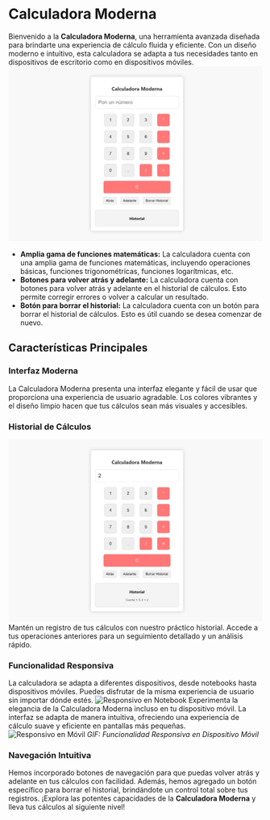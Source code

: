 # Calculadora Moderna
Bienvenido a la **Calculadora Moderna**, una herramienta avanzada diseñada para brindarte una experiencia de cálculo fluida y eficiente. Con un diseño moderno e intuitivo, esta calculadora se adapta a tus necesidades tanto en dispositivos de escritorio como en dispositivos móviles.
![Calculadora Completa](https://github.com/HectorDanielAyarachiFuentes/Calculadora-Moderna/blob/main/Fotos%20Readme/Calculadora-completa.png?raw=true)
* **Amplia gama de funciones matemáticas:** La calculadora cuenta con una amplia gama de funciones matemáticas, incluyendo operaciones básicas, funciones trigonométricas, funciones logarítmicas, etc.
* **Botones para volver atrás y adelante:** La calculadora cuenta con botones para volver atrás y adelante en el historial de cálculos. Esto permite corregir errores o volver a calcular un resultado.
* **Botón para borrar el historial:** La calculadora cuenta con un botón para borrar el historial de cálculos. Esto es útil cuando se desea comenzar de nuevo.
## Características Principales
### Interfaz Moderna
La Calculadora Moderna presenta una interfaz elegante y fácil de usar que proporciona una experiencia de usuario agradable. Los colores vibrantes y el diseño limpio hacen que tus cálculos sean más visuales y accesibles.
### Historial de Cálculos
![Historial de Cálculos](https://github.com/HectorDanielAyarachiFuentes/Calculadora-Moderna/blob/main/Fotos%20Readme/Calculadora-historial.png?raw=true)
Mantén un registro de tus cálculos con nuestro práctico historial. Accede a tus operaciones anteriores para un seguimiento detallado y un análisis rápido.
### Funcionalidad Responsiva
La calculadora se adapta a diferentes dispositivos, desde notebooks hasta dispositivos móviles. Puedes disfrutar de la misma experiencia de usuario sin importar dónde estés.
![Responsivo en Notebook](https://github.com/HectorDanielAyarachiFuentes/Calculadora-Moderna/blob/main/Fotos%20Readme/Responsivo-Notebook.gif?raw=true)
Experimenta la elegancia de la Calculadora Moderna incluso en tu dispositivo móvil. La interfaz se adapta de manera intuitiva, ofreciendo una experiencia de cálculo suave y eficiente en pantallas más pequeñas.
![Responsivo en Móvil](https://github.com/HectorDanielAyarachiFuentes/Calculadora-Moderna/blob/main/Fotos%20Readme/Responsivo-movil.gif?raw=true)
*GIF: Funcionalidad Responsiva en Dispositivo Móvil*
### Navegación Intuitiva
Hemos incorporado botones de navegación para que puedas volver atrás y adelante en tus cálculos con facilidad. Además, hemos agregado un botón específico para borrar el historial, brindándote un control total sobre tus registros.
¡Explora las potentes capacidades de la **Calculadora Moderna** y lleva tus cálculos al siguiente nivel!

